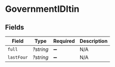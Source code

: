 # GovernmentIDItin


## Fields

| Field              | Type               | Required           | Description        |
| ------------------ | ------------------ | ------------------ | ------------------ |
| `full`             | *?string*          | :heavy_minus_sign: | N/A                |
| `lastFour`         | *?string*          | :heavy_minus_sign: | N/A                |